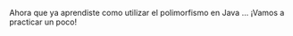 Ahora que ya aprendiste como utilizar el polimorfismo en Java <i class="da da-java"></i>... ¡Vamos a practicar un poco!